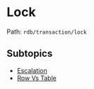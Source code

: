 # Lock

Path: `rdb/transaction/lock`

## Subtopics
- [Escalation](./escalation/README.md)
- [Row Vs Table](./row_vs_table/README.md)
